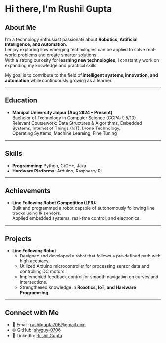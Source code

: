 # Hi there, I'm Rushil Gupta

## About Me  
I’m a technology enthusiast passionate about **Robotics, Artificial Intelligence, and Automation**.  
I enjoy exploring how emerging technologies can be applied to solve real-world problems and create smarter solutions.  
With a strong curiosity for **learning new technologies**, I constantly work on expanding my knowledge and practical skills.  

My goal is to contribute to the field of **intelligent systems, innovation, and automation** while continuously growing as a learner.

---

## Education
- **Manipal University Jaipur (Aug 2024 – Present)**  
  Bachelor of Technology in Computer Science (CGPA: 9.5/10)  
  Relevant Coursework: Data Structures & Algorithms, Embedded Systems, Internet of Things (IoT), Drone Technology,  
  Operating Systems, Machine Learning, Fine Tuning  

---

## Skills
- **Programming:** Python, C/C++, Java  
- **Hardware Platforms:** Arduino, Raspberry Pi  

---

## Achievements
- **Line Following Robot Competition (LFR):**  
  Built and programmed a robot capable of autonomously following line tracks using IR sensors.  
  Applied embedded systems, real-time control, and electronics.  

---

## Projects
- **Line Following Robot**  
  - Designed and developed a robot that follows a pre-defined path with high accuracy.  
  - Utilized Arduino microcontroller for processing sensor data and controlling DC motors.  
  - Implemented feedback control for smooth navigation on curves and intersections.  
  - Strengthened knowledge in **Robotics, IoT, and Hardware Programming**.  

---

## Connect with Me  
- 📧 Email: [rushilgupta706@gmail.com](mailto:rushilgupta706@gmail.com)  
- 🌐 GitHub: [shyguy-0706](https://github.com/shyguy-0706)  
- 💼 LinkedIn: [Rushil Gupta](https://www.linkedin.com/in/rushil-gupta-muj-aiml/)  

